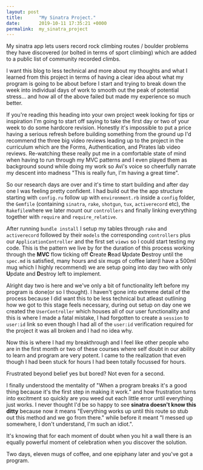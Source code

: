 ```yaml
---
layout: post
title:      "My Sinatra Project."
date:       2019-10-11 17:35:21 +0000
permalink:  my_sinatra_project
---
```


My sinatra app lets users record rock climbing routes / boulder problems they have discovered (or bolted in terms of sport climbing) which are added to a public list of community recorded climbs.

I want this blog to less technical and more about my thoughts and what I learned  from this project in terms of having a clear idea about what my program is going to be about before I start and trying to break down the week into individual days of work to smooth out the peak of potential stress... and how all of the above failed but made my experience so much better. 

If you're reading this heading into your own project week looking for tips or inspiration I'm going to start off saying to take the first day or two of your week to do some hardcore revision. Honestly it's impossible to put a price having a serious refresh before building something from the ground up I'd recommend the three big video reviews leading up to the project in the curriculum which are the Forms, Authentication, and Pirates lab video reviews. 
Re-watching these really put me in a comfortable state of mind when having to run through my MVC patterns and I even played them as background sound while doing my work so Avi's voice so cheerfully narrate my descent into madness "This is really fun, I'm having a great time". 

So our research days are over and it's time to start building and after day one I was feeling pretty confident. I had build out the the app structure starting with `config.ru`  follow up with `environment.rb` inside a `config` folder, the `Gemfile` (containing `sinatra`, `rake`, `shotgun`, `tux`, `activerecord` etc), the `Rakefile`where we later mount our `controllers` and finally linking everything together with `require` and `require_relative`.

After running `bundle install` I setup my tables through `rake` and `activerecord` followed by their `models` the corresponding `controllers` plus our `ApplicationController` and the first set `views` so I could start testing my code. This is the pattern we live by for the duration of this process working through the **MVC** flow ticking off **C**reate **R**ead **U**pdate **D**estroy until the `spec.md` is satisfied, many hours and six mugs of coffee later(I have a 500ml mug which I highly recommend) we are setup going into day two with only **U**pdate and **D**estroy left to implement. 

Alright day two is here and we've only a bit of functionality left before my program is done(or so I thought). I haven't gone into extreme detail of the process because I did want this to be less technical but atleast outlining how we got to this stage feels necessary, during out setup on day one we created the `UserController` which houses all of our user functionality and this is where I made a fatal mistake, I had forgotten to create a `session` to `user:id` link so even though I had all of the `user:id` verification required for the project it was all broken and I had no idea why. 

Now this is where I had my breakthrough and I feel like other people who are in the first month or two of these courses where self doubt in our ability to learn and program are very potent. 
I came to the realization that even though I had been stuck for hours I had been totally focussed for hours. 

Frustrated beyond belief yes but bored? Not even for a second. 

I finally understood the mentality of "When a program breaks it's a good thing because it's the first step in making it work." and how frustration turns into excitment so quickly are you weed out each little error until everything just works. 
I never thought I'd be so happy to see **sinatra doesn't know this ditty** because now it means "Everything works up until this route so stub out this method and we go from there." while before it meant "I messed up somewhere, I don't understand, I'm such an idiot.".

It's knowing that for each moment of doubt when you hit a wall there is an equally powerful moment of celebration when you discover the solution. 

Two days, eleven mugs of coffee, and one epiphany later and you've got a program.





